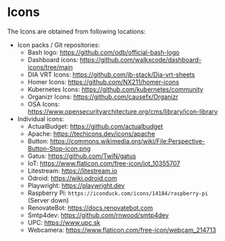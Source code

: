 # Icons

The Icons are obtained from following locations:

- Icon packs / Git repositories:
    - Bash logo: <https://github.com/odb/official-bash-logo>
    - Dashboard icons: <https://github.com/walkxcode/dashboard-icons/tree/main>
    - DIA VRT Icons: <https://github.com/jb-stack/Dia-vrt-sheets>
    - Homer Icons: <https://github.com/NX211/homer-icons>
    - Kubernetes Icons: <https://github.com/kubernetes/community>
    - Organizr Icons: <https://github.com/causefx/Organizr>
    - OSA Icons: <https://www.opensecurityarchitecture.org/cms/library/icon-library>
- Individual icons:
    - ActualBudget: <https://github.com/actualbudget>
    - Apache: <https://techicons.dev/icons/apache>
    - Button: <https://commons.wikimedia.org/wiki/File:Perspective-Button-Stop-icon.png>
    - Gatus: <https://github.com/TwiN/gatus>
    - IoT: <https://www.flaticon.com/free-icon/iot_10355707>
    - Litestream: <https://litestream.io>
    - Odroid: <https://wiki.odroid.com>
    - Playwright: <https://playwright.dev>
    - Raspberry Pi: `https://iconduck.com/icons/14184/raspberry-pi` (Server down)
    - RenovateBot: <https://docs.renovatebot.com>
    - Smtp4dev: <https://github.com/rnwood/smtp4dev>
    - UPC: <https://www.upc.sk>
    - Webcamera: <https://www.flaticon.com/free-icon/webcam_214713>
